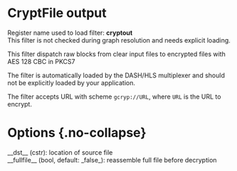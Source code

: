 <!-- automatically generated - do not edit, patch gpac/applications/gpac/gpac.c -->

# CryptFile output  
  
Register name used to load filter: __cryptout__  
This filter is not checked during graph resolution and needs explicit loading.  
  
This filter dispatch raw blocks from clear input files to encrypted files with AES 128 CBC in PKCS7  
  
The filter is automatically loaded by the DASH/HLS multiplexer and should not be explicitly loaded by your application.  
  
The filter accepts URL with scheme `gcryp://URL`, where `URL` is the URL to encrypt.  
  

# Options  {.no-collapse}  
  
<div markdown class="option">  
<a id="dst" data-level="basic">__dst__</a> (cstr): location of source file  
</div>  
<div markdown class="option">  
<a id="fullfile">__fullfile__</a> (bool, default: _false_): reassemble full file before decryption  
</div>  
  
